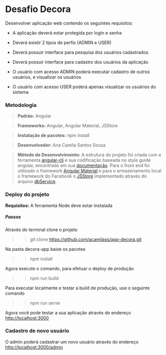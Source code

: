 # Desafio Decora

Desenvolver aplicação web contendo os seguintes requisitos:

- A aplicação deverá estar protegida por login e senha

- Deverá existir 2 tipos de perfis (ADMIN e USER)

- Deverá possuir interface para pesquisa dos usuários cadastrados

- Deverá possuir interface para cadastro dos usuários da aplicação

- O usuário com acesso ADMIN poderá executar cadastro de outros usuários, e visualizar os usuários

- O usuário com acesso USER poderá apenas visualizar os usuários do sistema

### Metodologia 
> **Padrão:** Angular

> **Frameworks:** Angular, Angular Material, JSStore

> **Instalação de pacotes:** npm install

> **Desenvolvedor:** Ana Camila Santos Sousa

>  **Método de Desenvolvimento:**  A estrutura do projeto foi criada com a ferramenta [angular-cli](https://github.com/angular/angular-cli) e sua codificação baseada no style guide angular, encontrado em sua [documentação](https://angular.io/guide/styleguide). 
Para o front end foi utilizado o framework [Angular Material](https://material.angular.io/) e para o armazenamento local o framework do Facebook o [JSStore](http://jsstore.net/) implementado através do arquivo [dbService](https://github.com/acamilass/app-decora/blob/master/src/app/shared/helpers/db.service.ts).
 
### Deploy do projeto

**Requisitos:** A ferramenta Node deve estar instalada

##### Passos

Através do terminal clone o projeto
>> git clone https://github.com/acamilass/app-decora.git

Na pasta decora-app baixe os pacotes
>> npm install

Agora execute o comando, para efetuar o deploy de produção
>>  npm run build

Para executar localmente e testar a build de produção, use o seguinte comando
>> npm run serve

Agora você pode testar a sua aplicação através do endereço [http://localhost:3000](http://localhost:3000)

### Cadastro de novo usuário

O admin poderá cadastrar um novo usuário através do endereço [http://localhost:3000/admin](http://localhost:3000/admin)




